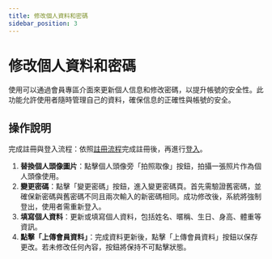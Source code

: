 ```yaml
---
title: 修改個人資料和密碼
sidebar_position: 3
---
```


# 修改個人資料和密碼

使用可以通過會員專區介面來更新個人信息和修改密碼，以提升帳號的安全性。此功能允許使用者隨時管理自己的資料，確保信息的正確性與帳號的安全。

## 操作說明

完成註冊與登入流程：依照[註冊流程](http://localhost:7000/kingly_frontend_doc/docs/mirror/member-features/register-new-account)完成註冊後，再進行[登入](http://localhost:7000/kingly_frontend_doc/docs/mirror/member-features/login-logout-process)。

1. **替換個人頭像圖片**：點擊個人頭像旁「拍照取像」按鈕，拍攝一張照片作為個人頭像使用。
2. **變更密碼**：點擊「變更密碼」按鈕，進入變更密碼頁。首先需驗證舊密碼，並確保新密碼與舊密碼不同且兩次輸入的新密碼相同。成功修改後，系統將強制登出，使用者需重新登入。
3. **填寫個人資料**：更新或填寫個人資料，包括姓名、暱稱、生日、身高、體重等資訊。
4. **點擊「上傳會員資料」**：完成資料更新後，點擊「上傳會員資料」按鈕以保存更改。若未修改任何內容，按鈕將保持不可點擊狀態。
